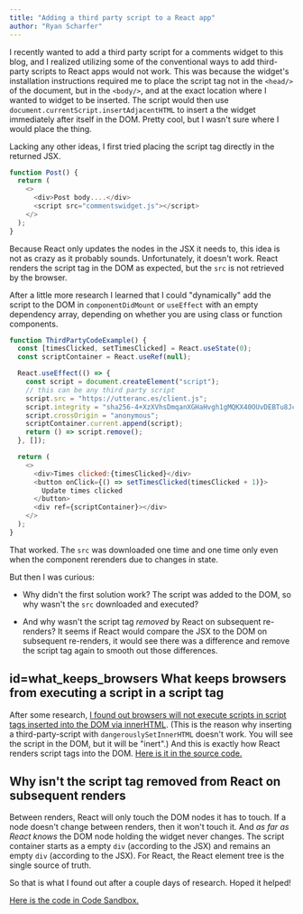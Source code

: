 ```yaml
---
title: "Adding a third party script to a React app"
author: "Ryan Scharfer"
---
```


I recently wanted to add a third party script for a comments widget to this blog, and I realized utilizing some of the conventional ways to add third-party scripts to React apps would not work. This was because the widget's installation instructions required me to place the script tag not in the `<head/>` of the document, but in the `<body/>`, and at the exact location where I wanted to widget to be inserted. The script would then use `document.currentScript.insertAdjacentHTML` to insert a the widget immediately after itself in the DOM. Pretty cool, but I wasn't sure where I would place the thing.

Lacking any other ideas, I first tried placing the script tag directly in the returned JSX.

```javascript
function Post() {
  return (
    <>
      <div>Post body....</div>
      <script src="commentswidget.js"></script>
    </>
  );
}
```

Because React only updates the nodes in the JSX it needs to, this idea is not as crazy as it probably sounds. Unfortunately, it doesn't work. React renders the script tag in the DOM as expected, but the `src` is not retrieved by the browser.

After a little more research I learned that I could "dynamically" add the script to the DOM in `componentDidMount` or `useEffect` with an empty dependency array, depending on whether you are using class or function components.

```javascript
function ThirdPartyCodeExample() {
  const [timesClicked, setTimesClicked] = React.useState(0);
  const scriptContainer = React.useRef(null);

  React.useEffect(() => {
    const script = document.createElement("script");
    // this can be any third party script
    script.src = "https://utteranc.es/client.js";
    script.integrity = "sha256-4+XzXVhsDmqanXGHaHvgh1gMQKX40OUvDEBTu8JcmNs=";
    script.crossOrigin = "anonymous";
    scriptContainer.current.append(script);
    return () => script.remove();
  }, []);

  return (
    <>
      <div>Times clicked:{timesClicked}</div>
      <button onClick={() => setTimesClicked(timesClicked + 1)}>
        Update times clicked
      </button>
      <div ref={scriptContainer}></div>
    </>
  );
}
```

That worked. The `src` was downloaded one time and one time only even when the component rerenders due to changes in state.

But then I was curious:

- Why didn't the first solution work? The script was added to the DOM, so why wasn't the `src` downloaded and executed?

- And why wasn't the script tag _removed_ by React on subsequent re-renders? It seems if React would compare the JSX to the DOM on subsequent re-renders, it would see there was a difference and remove the script tag again to smooth out those differences.

## id=what_keeps_browsers What keeps browsers from executing a script in a script tag

After some research, [I found out browsers will not execute scripts in script tags inserted into the DOM via innerHTML](https://developer.mozilla.org/en-US/docs/Web/API/Element/innerHTML#Security_considerations). (This is the reason why inserting a third-party-script with `dangerouslySetInnerHTML` doesn't work. You will see the script in the DOM, but it will be "inert".) And this is exactly how React renders script tags into the DOM. [Here is it in the source code.](https://github.com/facebook/react/blob/a08ae9f147a716520a089055e2dec8f5397a4b0f/packages/react-dom/src/client/ReactDOMComponent.js#L439)

## Why isn't the script tag removed from React on subsequent renders

Between renders, React will only touch the DOM nodes it has to touch. If a node doesn't change between renders, then it won't touch it. And _as far as React knows_ the DOM node holding the widget never changes. The script container starts as a empty `div` (according to the JSX) and remains an empty `div` (according to the JSX). For React, the React element tree is the single source of truth.

So that is what I found out after a couple days of research. Hoped it helped!

[Here is the code in Code Sandbox.](https://codesandbox.io/s/third-party-script-c4ki9)
